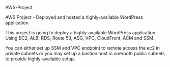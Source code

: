 AWS-Project

AWS Project - Deployed and hosted a highly-available WordPress application

This project is going to deploy a highly-available WordPress application Using EC2, ALB, RDS, Route 53, ASG, VPC, CloudFront, ACM and SSM.

You can either set up SSM and VPC endpoint to remote access the ec2 in private subnets or you may set up a bastion host in one/both public subnets to provide highly-available setup.
